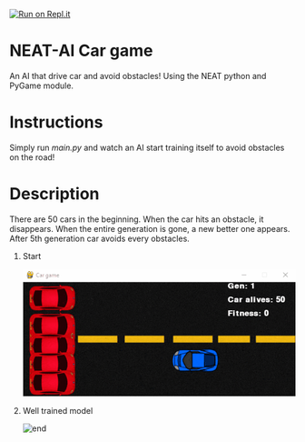 [![Run on Repl.it](https://repl.it/badge/github/techwithtim/NEAT-Flappy-Bird)](https://repl.it/github/techwithtim/NEAT-Flappy-Bird)
# NEAT-AI Car game
An AI that drive car and avoid obstacles! Using the NEAT python and PyGame module.

# Instructions
Simply run *main.py* and watch an AI start training itself to avoid obstacles on the road!

# Description
There are 50 cars in the beginning. When the car hits an obstacle, it disappears. When the entire generation is gone, a new better one appears. After 5th generation car avoids every obstacles.

1. Start

    ![start](https://github.com/danielkosytorz/Simple-AI-Car-game/blob/main/start.gif)

2. Well trained model

    ![end](https://github.com/danielkosytorz/Simple-AI-Car-game/blob/main/end.gif)